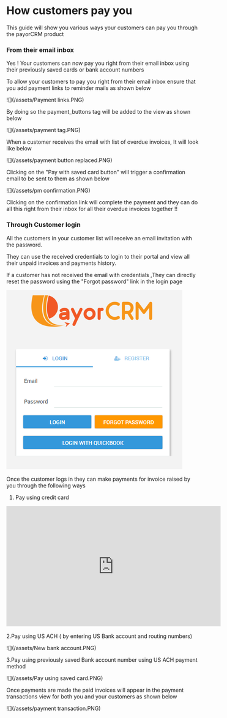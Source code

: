 # How customers pay you

This guide will show you various ways your customers can pay you through the payorCRM product

### From their email inbox

Yes ! Your customers can now pay you right from their email inbox using their previously saved cards or bank account numbers

To allow your customers to pay you right from their email inbox ensure that you add payment links to reminder mails as shown below 

![](/assets/Payment links.PNG)

By doing so the payment_buttons tag will be added to the view as shown below

![](/assets/payment tag.PNG)

When a customer receives the email with list of overdue invoices, It will look like below

![](/assets/payment button replaced.PNG)

Clicking on the "Pay with saved card button" will trigger a confirmation email to be sent to them as shown below

![](/assets/pm confirmation.PNG)

Clicking on the confirmation link will complete the payment and they can do all this right from their inbox for all their overdue invoices together !!

### Through Customer login

All the customers in your customer list will receive an email invitation with the password.

They can use the received credentials to login to their portal and view all their unpaid invoices and payments history.

If a customer has not received the email with credentials ,They can directly reset the password using the "Forgot password" link in the login page

![](/assets/loginscreen.PNG)

Once the customer logs in they can make payments for invoice raised by you through the following ways

1. Pay using credit card

<iframe width="560" height="315" src="https://www.youtube.com/embed/uiaSF0WHc4Y" frameborder="0" allow="autoplay; encrypted-media" allowfullscreen></iframe>

2.Pay using US ACH \( by entering US Bank account and routing numbers\)

![](/assets/New bank account.PNG)

3.Pay using previously saved Bank account number using US ACH payment method

![](/assets/Pay using saved card.PNG)

Once payments are made the paid invoices will appear in the payment transactions view for both you and your customers as shown below

![](/assets/payment transaction.PNG)

